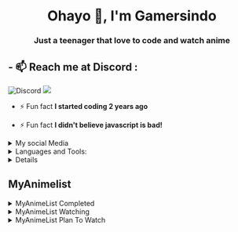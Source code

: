 <h1 align="center">Ohayo 👋, I'm Gamersindo</h1>
<h3 align="center">Just a teenager that love to code and watch anime</h3>
<h2>
    - 📫 Reach me at Discord : 
</h2>
<img src="https://lanyard.cnrad.dev/api/694370838719234151?idleMessage=Hello%20there!%20", title="Discord"></img>

<img src="https://spotify-github-profile.vercel.app/api/view?uid=31g6ueb4azhuk3zdjbz43pwaonsu&cover_image=true&theme=default&show_offline=false&background_color=121212&interchange=false" onclick="window.open('https://spotify-github-profile.vercel.app/api/view?uid=31g6ueb4azhuk3zdjbz43pwaonsu&redirect=true')">

- ⚡ Fun fact **I started coding 2 years ago**

- ⚡ Fun fact **I didn't believe javascript is bad!**
<details>
    <summary>My social Media</summary>
    @gamers_indo1223
</details>

<details>
    <summary align="left">Languages and Tools:</summary> <a
        href="https://nodejs.org" target="_blank"> <img
            src="https://raw.githubusercontent.com/devicons/devicon/master/icons/nodejs/nodejs-original-wordmark.svg"
            alt="nodejs" width="40" height="40" /> </a> <a href="https://www.python.org" target="_blank"> <img
            src="https://raw.githubusercontent.com/devicons/devicon/master/icons/python/python-original.svg"
            alt="python" width="40" height="40" /> </a> <a href="https://reactjs.org/" target="_blank"> <img
            src="https://raw.githubusercontent.com/devicons/devicon/master/icons/react/react-original-wordmark.svg"
            alt="react" width="40" height="40" /> </a> <a href="https://www.typescriptlang.org/" target="_blank">
  </details>
    
<details>
    <summary align="left">My accomplishments:</summary>
  <hr>
    <h2>Stats at github</h2>
    <img src="https://github-readme-stats.vercel.app/api?username=gamersindo1223&show_icons=true&theme=tokyonight" alt="Gamersindo"></a>
    <h2>Made my first api!</h2>
    <img src="https://github-readme-stats.vercel.app/api/pin/?username=gamersindo1223&repo=Api-genshincodelist" alt="Gamersindo"></a>
  </details>
 <h2>MyAnimelist</h2>
 <!-- MAL_ANIMECOMPLETED:GRID -->
 <details>
<summary align="left">MyAnimeList Completed</summary><img height="200px" width="150px" title="[Oshi No Ko] ("Oshi no Ko") • Eps (11/11)" src="https://cdn.myanimelist.net/images/anime/1812/134736.jpg"><img height="200px" width="150px" title="The Quintessential Quintuplets (5-toubun no Hanayome) • Eps (12/12)" src="https://cdn.myanimelist.net/images/anime/1819/97947.jpg"><img height="200px" width="150px" title="The Quintessential Quintuplets 2 (5-toubun no Hanayome ∬) • Eps (12/12)" src="https://cdn.myanimelist.net/images/anime/1775/109514.jpg"><img height="200px" width="150px" title="The Quintessential Quintuplets Movie (5-toubun no Hanayome Movie) • Eps (1/1)" src="https://cdn.myanimelist.net/images/anime/1037/122516.jpg"><img height="200px" width="150px" title="The Quintessential Quintuplets~ (5-toubun no Hanayome∽) • Eps (1/2)" src="https://cdn.myanimelist.net/images/anime/1567/135752.jpg"><img height="200px" width="150px" title="Assassination Classroom (Ansatsu Kyoushitsu) • Eps (22/22)" src="https://cdn.myanimelist.net/images/anime/5/75639.jpg"><img height="200px" width="150px" title="Assassination Classroom Second Season (Ansatsu Kyoushitsu 2nd Season) • Eps (25/25)" src="https://cdn.myanimelist.net/images/anime/8/77966.jpg"><img height="200px" width="150px" title=" (Buddy Daddies) • Eps (12/12)" src="https://cdn.myanimelist.net/images/anime/1553/133767.jpg"><img height="200px" width="150px" title="Lycoris Recoil (Lycoris Recoil) • Eps (13/13)" src="https://cdn.myanimelist.net/images/anime/1261/127311.jpg"><img height="200px" width="150px" title="Detective Conan: The Culprit Hanzawa (Meitantei Conan: Hannin no Hanzawa-san) • Eps (12/12)" src="https://cdn.myanimelist.net/images/anime/1560/125527.jpg"><img height="200px" width="150px" title="Onimai: I'm Now Your Sister! (Oniichan wa Oshimai!) • Eps (12/12)" src="https://cdn.myanimelist.net/images/anime/1058/131632.jpg"><img height="200px" width="150px" title="Rascal Does Not Dream of Bunny Girl Senpai (Seishun Buta Yarou wa Bunny Girl Senpai no Yume wo Minai) • Eps (13/13)" src="https://cdn.myanimelist.net/images/anime/1301/93586.jpg"><img height="200px" width="150px" title="Rascal Does Not Dream of a Sister Venturing Out (Seishun Buta Yarou wa Odekake Sister no Yume wo Minai) • Eps (1/1)" src="https://cdn.myanimelist.net/images/anime/1540/134808.jpg"><img height="200px" width="150px" title="Rascal Does Not Dream of a Dreaming Girl (Seishun Buta Yarou wa Yumemiru Shoujo no Yume wo Minai) • Eps (1/1)" src="https://cdn.myanimelist.net/images/anime/1613/102179.jpg"><img height="200px" width="150px" title=" (Spy x Family) • Eps (12/12)" src="https://cdn.myanimelist.net/images/anime/1441/122795.jpg"><img height="200px" width="150px" title=" (Spy x Family Part 2) • Eps (13/13)" src="https://cdn.myanimelist.net/images/anime/1111/127508.jpg"><img height="200px" width="150px" title="Campfire Cooking in Another World with My Absurd Skill (Tondemo Skill de Isekai Hourou Meshi) • Eps (12/12)" src="https://cdn.myanimelist.net/images/anime/1661/131889.jpg"></details> 
<!-- MAL_ANIMECOMPLETED:GRID_END -->
<!-- MAL_ANIMEWATCHING:GRID -->
 <details>
<summary align="left">MyAnimeList Watching</summary><img height="200px" width="150px" title="BLEND-S (Blend S) • Eps (5/12)" src="https://cdn.myanimelist.net/images/anime/6/88286.jpg"><img height="200px" width="150px" title="Bocchi the Rock! (Bocchi the Rock!) • Eps (5/12)" src="https://cdn.myanimelist.net/images/anime/1448/127956.jpg"><img height="200px" width="150px" title="The 100 Girlfriends Who Really Really Really Really Really Love You (Kimi no Koto ga Daidaidaidaidaisuki na 100-nin no Kanojo) • Eps (6/0)" src="https://cdn.myanimelist.net/images/anime/1812/136764.jpg"><img height="200px" width="150px" title="Komi Can't Communicate (Komi-san wa Comyushou desu.) • Eps (7/12)" src="https://cdn.myanimelist.net/images/anime/1899/117237.jpg"><img height="200px" width="150px" title="Frieren: Beyond Journey's End (Sousou no Frieren) • Eps (10/28)" src="https://cdn.myanimelist.net/images/anime/1015/138006.jpg"><img height="200px" width="150px" title=" (Spy x Family Season 2) • Eps (3/12)" src="https://cdn.myanimelist.net/images/anime/1506/138982.jpg"><img height="200px" width="150px" title="The Girl I Like Forgot Her Glasses (Suki na Ko ga Megane wo Wasureta) • Eps (1/13)" src="https://cdn.myanimelist.net/images/anime/1582/136325.jpg"></details> 
<!-- MAL_ANIMEWATCHING:GRID_END -->
<!-- MAL_ANIMEPTW:GRID -->
 <details>
<summary align="left">MyAnimeList Plan To Watch</summary><img height="200px" width="150px" title="16bit Sensation: Another Layer (16bit Sensation: Another Layer) • Eps (0/13)" src="https://cdn.myanimelist.net/images/anime/1588/138395.jpg"><img height="200px" width="150px" title="86 Eighty-Six (86) • Eps (0/11)" src="https://cdn.myanimelist.net/images/anime/1987/117507.jpg"><img height="200px" width="150px" title="86 Eighty-Six Part 2 (86 Part 2) • Eps (0/12)" src="https://cdn.myanimelist.net/images/anime/1321/117508.jpg"><img height="200px" width="150px" title="Cupid's Chocolate (Aishen Qiaokeli-ing...) • Eps (0/15)" src="https://cdn.myanimelist.net/images/anime/6/78011.jpg"><img height="200px" width="150px" title="Cupid’s Chocolates II (Aishen Qiaokeli-ing...II) • Eps (0/15)" src="https://cdn.myanimelist.net/images/anime/5/89258.jpg"><img height="200px" width="150px" title="Akebi's Sailor Uniform (Akebi-chan no Sailor-fuku) • Eps (0/12)" src="https://cdn.myanimelist.net/images/anime/1820/120520.jpg"><img height="200px" width="150px" title="Sweetness & Lightning (Amaama to Inazuma) • Eps (0/12)" src="https://cdn.myanimelist.net/images/anime/6/80546.jpg"><img height="200px" width="150px" title="Tying the Knot with an Amagami Sister (Amagami-san Chi no Enmusubi) • Eps (0/0)" src="https://cdn.myanimelist.net/images/anime/1599/138504.jpg"><img height="200px" width="150px" title="Bakemonogatari (Bakemonogatari) • Eps (0/15)" src="https://cdn.myanimelist.net/images/anime/11/75274.jpg"><img height="200px" width="150px" title="Bleach (Bleach) • Eps (0/366)" src="https://cdn.myanimelist.net/images/anime/3/40451.jpg"><img height="200px" width="150px" title=" (Bocchi the Rock! Movie) • Eps (0/2)" src="https://cdn.myanimelist.net/images/anime/1009/135981.jpg"><img height="200px" width="150px" title="ERASED (Boku dake ga Inai Machi) • Eps (0/12)" src="https://cdn.myanimelist.net/images/anime/10/77957.jpg"><img height="200px" width="150px" title="To Every You I've Loved Before (Boku ga Aishita Subete no Kimi e) • Eps (0/1)" src="https://cdn.myanimelist.net/images/anime/1145/127594.jpg"><img height="200px" width="150px" title="The Dangers in My Heart (Boku no Kokoro no Yabai Yatsu) • Eps (0/12)" src="https://cdn.myanimelist.net/images/anime/1545/133887.jpg"><img height="200px" width="150px" title="The Dangers in My Heart Season 2 (Boku no Kokoro no Yabai Yatsu Season 2) • Eps (0/0)" src="https://cdn.myanimelist.net/images/anime/1643/138581.jpg"><img height="200px" width="150px" title="Haganai: I don't have many friends (Boku wa Tomodachi ga Sukunai) • Eps (0/12)" src="https://cdn.myanimelist.net/images/anime/8/32873.jpg"><img height="200px" width="150px" title="Haganai: I don't have many friends NEXT (Boku wa Tomodachi ga Sukunai Next) • Eps (0/12)" src="https://cdn.myanimelist.net/images/anime/3/44724.jpg"><img height="200px" width="150px" title="Protocol: Rain (Bokura no Ameiro Protocol) • Eps (0/12)" src="https://cdn.myanimelist.net/images/anime/1160/138465.jpg"><img height="200px" width="150px" title="We Never Learn: BOKUBEN (Bokutachi wa Benkyou ga Dekinai) • Eps (0/13)" src="https://cdn.myanimelist.net/images/anime/1602/100510.jpg"><img height="200px" width="150px" title="We Never Learn!: BOKUBEN Season 2 (Bokutachi wa Benkyou ga Dekinai!) • Eps (0/13)" src="https://cdn.myanimelist.net/images/anime/1974/102960.jpg"><img height="200px" width="150px" title="Armed Girl's Machiavellism (Busou Shoujo Machiavellianism) • Eps (0/12)" src="https://cdn.myanimelist.net/images/anime/3/83995.jpg"><img height="200px" width="150px" title="ChäoS;HEAd (ChäoS;HEAd) • Eps (0/12)" src="https://cdn.myanimelist.net/images/anime/13/15443.jpg"><img height="200px" width="150px" title=" (Chiichai! Maou-sama!!) • Eps (0/24)" src="https://cdn.myanimelist.net/images/anime/1594/127715.jpg"><img height="200px" width="150px" title="Love Chunibyo & Other Delusions! (Chuunibyou demo Koi ga Shitai!) • Eps (0/12)" src="https://cdn.myanimelist.net/images/anime/12/46931.jpg"><img height="200px" width="150px" title="Love Chunibyo & Other Delusions!: Heart Throb (Chuunibyou demo Koi ga Shitai! Ren) • Eps (0/12)" src="https://cdn.myanimelist.net/images/anime/7/56643.jpg"><img height="200px" width="150px" title="THE IDOLM@STER CINDERELLA GIRLS Theater (Cinderella Girls Gekijou) • Eps (0/13)" src="https://cdn.myanimelist.net/images/anime/10/89786.jpg"><img height="200px" width="150px" title=" (Cinderella Girls Gekijou 2nd Season) • Eps (0/13)" src="https://cdn.myanimelist.net/images/anime/6/89788.jpg"><img height="200px" width="150px" title="Dagashi Kashi (Dagashi Kashi) • Eps (0/12)" src="https://cdn.myanimelist.net/images/anime/1538/95686.jpg"><img height="200px" width="150px" title="Dagashi Kashi 2 (Dagashi Kashi 2) • Eps (0/12)" src="https://cdn.myanimelist.net/images/anime/1649/90141.jpg"><img height="200px" width="150px" title="I Can't Understand What My Husband Is Saying (Danna ga Nani wo Itteiru ka Wakaranai Ken) • Eps (0/13)" src="https://cdn.myanimelist.net/images/anime/7/75287.jpg"><img height="200px" width="150px" title="Daily Lives of High School Boys (Danshi Koukousei no Nichijou) • Eps (0/12)" src="https://cdn.myanimelist.net/images/anime/3/33257.jpg"><img height="200px" width="150px" title="Dark Gathering (Dark Gathering) • Eps (0/25)" src="https://cdn.myanimelist.net/images/anime/1346/138731.jpg"><img height="200px" width="150px" title="Darwin's Game (Darwin's Game) • Eps (0/11)" src="https://cdn.myanimelist.net/images/anime/1016/107222.jpg"><img height="200px" width="150px" title="The Family Circumstances of the Irregular Witch (Dekoboko Majo no Oyako Jijou) • Eps (0/12)" src="https://cdn.myanimelist.net/images/anime/1918/138185.jpg"><img height="200px" width="150px" title="Hokkaido Gals Are Super Adorable! (Dosanko Gal wa Namara Menkoi) • Eps (0/0)" src="https://cdn.myanimelist.net/images/anime/1937/136906.jpg"><img height="200px" width="150px" title="Otaku Elf (Edomae Elf) • Eps (0/12)" src="https://cdn.myanimelist.net/images/anime/1171/133777.jpg"><img height="200px" width="150px" title="Fruits Basket (Fruits Basket) • Eps (0/26)" src="https://cdn.myanimelist.net/images/anime/4/75204.jpg"><img height="200px" width="150px" title="More than a Married Couple but Not Lovers. (Fuufu Ijou Koibito Miman.) • Eps (0/12)" src="https://cdn.myanimelist.net/images/anime/1713/126442.jpg"><img height="200px" width="150px" title="Gabriel DropOut (Gabriel DropOut) • Eps (0/12)" src="https://cdn.myanimelist.net/images/anime/9/82590.jpg"><img height="200px" width="150px" title="Surgeon Elise (Gekai Elise) • Eps (0/0)" src="https://cdn.myanimelist.net/images/anime/1002/136744.jpg"><img height="200px" width="150px" title="Girl Friend Beta (Girlfriend (Kari)) • Eps (0/12)" src="https://cdn.myanimelist.net/images/anime/4/67045.jpg"><img height="200px" width="150px" title="Girls und Panzer (Girls & Panzer) • Eps (0/12)" src="https://cdn.myanimelist.net/images/anime/9/40969.jpg"><img height="200px" width="150px" title="Goblin Slayer (Goblin Slayer) • Eps (0/12)" src="https://cdn.myanimelist.net/images/anime/1719/95621.jpg"><img height="200px" width="150px" title=" (Goblin Slayer II) • Eps (0/12)" src="https://cdn.myanimelist.net/images/anime/1100/138338.jpg"><img height="200px" width="150px" title="Is the Order a Rabbit? (Gochuumon wa Usagi desu ka?) • Eps (0/12)" src="https://cdn.myanimelist.net/images/anime/6/79600.jpg"><img height="200px" width="150px" title="Is the Order a Rabbit? Bloom (Gochuumon wa Usagi desu ka? Bloom) • Eps (0/12)" src="https://cdn.myanimelist.net/images/anime/1900/109179.jpg"><img height="200px" width="150px" title="Is the Order a Rabbit?? (Gochuumon wa Usagi desu ka??) • Eps (0/12)" src="https://cdn.myanimelist.net/images/anime/8/76702.jpg"><img height="200px" width="150px" title="Is the order a rabbit?? Dear My Sister (Gochuumon wa Usagi desu ka?? Dear My Sister) • Eps (0/1)" src="https://cdn.myanimelist.net/images/anime/1223/95215.jpg"><img height="200px" width="150px" title="Golden Time (Golden Time) • Eps (0/24)" src="https://cdn.myanimelist.net/images/anime/12/52091.jpg"><img height="200px" width="150px" title="Golden Time (Golden Time (Movie)) • Eps (0/1)" src="https://cdn.myanimelist.net/images/anime/3/89350.jpg"><img height="200px" width="150px" title="My First Girlfriend is a Gal (Hajimete no Gal) • Eps (0/10)" src="https://cdn.myanimelist.net/images/anime/9/86826.jpg"><img height="200px" width="150px" title="Hanasaku Iroha: Blossoms for Tomorrow (Hanasaku Iroha) • Eps (0/26)" src="https://cdn.myanimelist.net/images/anime/1491/117229.jpg"><img height="200px" width="150px" title="Hanasaku Iroha the Movie: Home Sweet Home (Hanasaku Iroha Movie: Home Sweet Home) • Eps (0/1)" src="https://cdn.myanimelist.net/images/anime/9/70701.jpg"><img height="200px" width="150px" title="The Devil is a Part-Timer! (Hataraku Maou-sama!) • Eps (0/13)" src="https://cdn.myanimelist.net/images/anime/3/50177.jpg"><img height="200px" width="150px" title="The Devil is a Part-Timer! Season 2 (Hataraku Maou-sama!!) • Eps (0/12)" src="https://cdn.myanimelist.net/images/anime/1502/124354.jpg"><img height="200px" width="150px" title=" (Hello World) • Eps (0/1)" src="https://cdn.myanimelist.net/images/anime/1147/112650.jpg"><img height="200px" width="150px" title="Sound! Euphonium (Hibike! Euphonium) • Eps (0/13)" src="https://cdn.myanimelist.net/images/anime/6/72445.jpg"><img height="200px" width="150px" title="Sound! Euphonium 2 (Hibike! Euphonium 2) • Eps (0/13)" src="https://cdn.myanimelist.net/images/anime/10/81155.jpg"><img height="200px" width="150px" title="Sound! Euphonium 3 (Hibike! Euphonium 3) • Eps (0/0)" src="https://cdn.myanimelist.net/images/anime/1905/139820.jpg"><img height="200px" width="150px" title="Higehiro: After Being Rejected I Shaved and Took in a High School Runaway (Hige wo Soru. Soshite Joshikousei wo Hirou.) • Eps (0/13)" src="https://cdn.myanimelist.net/images/anime/1146/113477.jpg"><img height="200px" width="150px" title="The Vexations of a Shut-In Vampire Princess (Hikikomari Kyuuketsuki no Monmon) • Eps (0/12)" src="https://cdn.myanimelist.net/images/anime/1032/137893.jpg"><img height="200px" width="150px" title="Himouto! Umaru-chan (Himouto! Umaru-chan) • Eps (0/12)" src="https://cdn.myanimelist.net/images/anime/12/75086.jpg"><img height="200px" width="150px" title="Hinako Note (Hinako Note) • Eps (0/12)" src="https://cdn.myanimelist.net/images/anime/2/84858.jpg"><img height="200px" width="150px" title="Stardust Telepath (Hoshikuzu Telepath) • Eps (0/12)" src="https://cdn.myanimelist.net/images/anime/1020/139134.jpg"><img height="200px" width="150px" title="Hyouka (Hyouka) • Eps (0/22)" src="https://cdn.myanimelist.net/images/anime/13/50521.jpg"><img height="200px" width="150px" title="A Sister's All You Need (Imouto sae Ireba Ii.) • Eps (0/12)" src="https://cdn.myanimelist.net/images/anime/10/88472.jpg"><img height="200px" width="150px" title="When Supernatural Battles Became Commonplace (Inou-Battle wa Nichijou-kei no Naka de) • Eps (0/12)" src="https://cdn.myanimelist.net/images/anime/8/67047.jpg"><img height="200px" width="150px" title="Harem in the Labyrinth of Another World (Isekai Meikyuu de Harem wo) • Eps (0/12)" src="https://cdn.myanimelist.net/images/anime/1490/126919.jpg"><img height="200px" width="150px" title="Isekai Quartet (Isekai Quartet) • Eps (0/12)" src="https://cdn.myanimelist.net/images/anime/1965/99667.jpg"><img height="200px" width="150px" title="Isekai Quartet 2 (Isekai Quartet 2) • Eps (0/12)" src="https://cdn.myanimelist.net/images/anime/1030/103383.jpg"><img height="200px" width="150px" title="Bottom-Tier Character Tomozaki (Jaku-Chara Tomozaki-kun) • Eps (0/12)" src="https://cdn.myanimelist.net/images/anime/1120/109232.jpg"><img height="200px" width="150px" title="Bottom-Tier Character Tomozaki 2nd Stage (Jaku-Chara Tomozaki-kun 2nd Stage) • Eps (0/13)" src="https://cdn.myanimelist.net/images/anime/1198/139378.jpg"><img height="200px" width="150px" title="Am I Actually the Strongest? (Jitsu wa Ore Saikyou deshita?) • Eps (0/12)" src="https://cdn.myanimelist.net/images/anime/1963/138464.jpg"><img height="200px" width="150px" title="Joshiraku (Joshiraku) • Eps (0/13)" src="https://cdn.myanimelist.net/images/anime/8/48925.jpg"><img height="200px" width="150px" title="Jujutsu Kaisen (Jujutsu Kaisen) • Eps (0/24)" src="https://cdn.myanimelist.net/images/anime/1171/109222.jpg"><img height="200px" width="150px" title="The Eminence in Shadow (Kage no Jitsuryokusha ni Naritakute!) • Eps (0/20)" src="https://cdn.myanimelist.net/images/anime/1874/121869.jpg"><img height="200px" width="150px" title="The Eminence in Shadow Season 2 (Kage no Jitsuryokusha ni Naritakute! 2nd Season) • Eps (0/12)" src="https://cdn.myanimelist.net/images/anime/1622/139331.jpg"><img height="200px" width="150px" title="Kaguya-sama: Love is War (Kaguya-sama wa Kokurasetai: Tensai-tachi no Renai Zunousen) • Eps (0/12)" src="https://cdn.myanimelist.net/images/anime/1295/106551.jpg"><img height="200px" width="150px" title="Girlfriend Girlfriend (Kanojo mo Kanojo) • Eps (0/12)" src="https://cdn.myanimelist.net/images/anime/1713/117119.jpg"><img height="200px" width="150px" title="Girlfriend Girlfriend Season 2 (Kanojo mo Kanojo Season 2) • Eps (0/12)" src="https://cdn.myanimelist.net/images/anime/1063/137100.jpg"><img height="200px" width="150px" title="Rent-a-Girlfriend (Kanojo Okarishimasu) • Eps (0/12)" src="https://cdn.myanimelist.net/images/anime/1902/128382.jpg"><img height="200px" width="150px" title="Shikimori's Not Just a Cutie (Kawaii dake ja Nai Shikimori-san) • Eps (0/12)" src="https://cdn.myanimelist.net/images/anime/1995/121695.jpg"><img height="200px" width="150px" title="Run with the Wind (Kaze ga Tsuyoku Fuiteiru) • Eps (0/23)" src="https://cdn.myanimelist.net/images/anime/1936/129119.jpg"><img height="200px" width="150px" title="Our Dating Story: The Experienced You and The Inexperienced Me (Keikenzumi na Kimi to Keiken Zero na Ore ga Otsukiai suru Hanashi.) • Eps (0/12)" src="https://cdn.myanimelist.net/images/anime/1594/139137.jpg"><img height="200px" width="150px" title="Tales of Wedding Rings (Kekkon Yubiwa Monogatari) • Eps (0/0)" src="https://cdn.myanimelist.net/images/anime/1402/139693.jpg"><img height="200px" width="150px" title="Clean Freak! Aoyama-kun (Keppeki Danshi! Aoyama-kun) • Eps (0/12)" src="https://cdn.myanimelist.net/images/anime/9/86644.jpg"><img height="200px" width="150px" title="A Town Where You Live (Kimi no Iru Machi) • Eps (0/12)" src="https://cdn.myanimelist.net/images/anime/13/50685.jpg"><img height="200px" width="150px" title="Your Name. (Kimi no Na wa.) • Eps (0/1)" src="https://cdn.myanimelist.net/images/anime/5/87048.jpg"><img height="200px" width="150px" title="I Want To Eat Your Pancreas (Kimi no Suizou wo Tabetai) • Eps (0/1)" src="https://cdn.myanimelist.net/images/anime/1768/93291.jpg"><img height="200px" width="150px" title="Insomniacs After School (Kimi wa Houkago Insomnia) • Eps (0/13)" src="https://cdn.myanimelist.net/images/anime/1402/134007.jpg"><img height="200px" width="150px" title="Over the Sky (Kimi wa Kanata) • Eps (0/1)" src="https://cdn.myanimelist.net/images/anime/1724/109743.jpg"><img height="200px" width="150px" title="Kiznaiver (Kiznaiver) • Eps (0/12)" src="https://cdn.myanimelist.net/images/anime/6/78466.jpg"><img height="200px" width="150px" title="A Silent Voice (Koe no Katachi) • Eps (0/1)" src="https://cdn.myanimelist.net/images/anime/1122/96435.jpg"><img height="200px" width="150px" title="A Silent Voice Specials (Koe no Katachi Specials) • Eps (0/2)" src="https://cdn.myanimelist.net/images/anime/1231/98784.jpg"><img height="200px" width="150px" title="Love Election and Chocolate (Koi to Senkyo to Chocolate) • Eps (0/12)" src="https://cdn.myanimelist.net/images/anime/4/42015.jpg"><img height="200px" width="150px" title="Love and Lies (Koi to Uso) • Eps (0/12)" src="https://cdn.myanimelist.net/images/anime/5/86663.jpg"><img height="200px" width="150px" title="Komi Can't Communicate Season 2 (Komi-san wa Comyushou desu. 2nd Season) • Eps (0/12)" src="https://cdn.myanimelist.net/images/anime/1108/121157.jpg"><img height="200px" width="150px" title="NAKAIMO - My Little Sister Is Among Them! (Kono Naka ni Hitori Imouto ga Iru!) • Eps (0/12)" src="https://cdn.myanimelist.net/images/anime/5/75534.jpg"><img height="200px" width="150px" title="The Ice Guy and His Cool Female Colleague (Koori Zokusei Danshi to Cool na Douryou Joshi) • Eps (0/12)" src="https://cdn.myanimelist.net/images/anime/1927/132758.jpg"><img height="200px" width="150px" title="Kubo Won't Let Me Be Invisible (Kubo-san wa Mob wo Yurusanai) • Eps (0/12)" src="https://cdn.myanimelist.net/images/anime/1818/132330.jpg"><img height="200px" width="150px" title="The Apothecary Diaries (Kusuriya no Hitorigoto) • Eps (0/24)" src="https://cdn.myanimelist.net/images/anime/1708/138033.jpg"><img height="200px" width="150px" title="Beyond the Boundary (Kyoukai no Kanata) • Eps (0/12)" src="https://cdn.myanimelist.net/images/anime/3/85468.jpg"><img height="200px" width="150px" title="My Unique Skill Makes Me OP Even at Level 1 (Level 1 dakedo Unique Skill de Saikyou desu) • Eps (0/12)" src="https://cdn.myanimelist.net/images/anime/1579/136295.jpg"><img height="200px" width="150px" title=" (Liar Liar) • Eps (0/12)" src="https://cdn.myanimelist.net/images/anime/1571/134525.jpg"><img height="200px" width="150px" title="Love Lab (Love Lab) • Eps (0/13)" src="https://cdn.myanimelist.net/images/anime/12/50257.jpg"><img height="200px" width="150px" title="Level 1 Demon Lord and One Room Hero (Lv1 Maou to One Room Yuusha) • Eps (0/12)" src="https://cdn.myanimelist.net/images/anime/1879/136721.jpg"><img height="200px" width="150px" title="Macross Frontier (Macross F) • Eps (0/25)" src="https://cdn.myanimelist.net/images/anime/9/15648.jpg"><img height="200px" width="150px" title="Gushing over Magical Girls (Mahou Shoujo ni Akogarete) • Eps (0/0)" src="https://cdn.myanimelist.net/images/anime/1525/139345.jpg"><img height="200px" width="150px" title="The Irregular at Magic High School (Mahouka Koukou no Rettousei) • Eps (0/26)" src="https://cdn.myanimelist.net/images/anime/11/61039.jpg"><img height="200px" width="150px" title="Wandering Witch: The Journey of Elaina (Majo no Tabitabi) • Eps (0/12)" src="https://cdn.myanimelist.net/images/anime/1802/108501.jpg"><img height="200px" width="150px" title="My Stepmom's Daughter Is My Ex (Mamahaha no Tsurego ga Motokano datta) • Eps (0/12)" src="https://cdn.myanimelist.net/images/anime/1708/123281.jpg"><img height="200px" width="150px" title="Masamune-kun's Revenge (Masamune-kun no Revenge) • Eps (0/12)" src="https://cdn.myanimelist.net/images/anime/12/83709.jpg"><img height="200px" width="150px" title="Masamune-kun's Revenge R (Masamune-kun no Revenge R) • Eps (0/12)" src="https://cdn.myanimelist.net/images/anime/1667/135587.jpg"><img height="200px" width="150px" title="The Café Terrace and Its Goddesses (Megami no Café Terrace) • Eps (0/12)" src="https://cdn.myanimelist.net/images/anime/1963/136050.jpg"><img height="200px" width="150px" title=" (Mieruko-chan) • Eps (0/12)" src="https://cdn.myanimelist.net/images/anime/1277/117155.jpg"><img height="200px" width="150px" title="The Demon Prince of Momochi House (Momochi-san Chi no Ayakashi Ouji) • Eps (0/0)" src="https://cdn.myanimelist.net/images/anime/1619/139441.jpg"><img height="200px" width="150px" title="Myriad Colors Phantom World (Musaigen no Phantom World) • Eps (13/13)" src="https://cdn.myanimelist.net/images/anime/4/78339.jpg"><img height="200px" width="150px" title=" (Musaigen no Phantom World: Limitless Phantom World) • Eps (0/7)" src="https://cdn.myanimelist.net/images/anime/9/79855.jpg"><img height="200px" width="150px" title="The Tunnel to Summer the Exit of Goodbyes (Natsu e no Tunnel Sayonara no Deguchi) • Eps (0/1)" src="https://cdn.myanimelist.net/images/anime/1462/125397.jpg"><img height="200px" width="150px" title="My Wife is the Student Council President! (Okusama ga Seitokaichou!) • Eps (0/12)" src="https://cdn.myanimelist.net/images/anime/12/75012.jpg"><img height="200px" width="150px" title="My Wife is the Student Council President!+ (Okusama ga Seitokaichou!+!) • Eps (0/12)" src="https://cdn.myanimelist.net/images/anime/8/82409.jpg"><img height="200px" width="150px" title="Love Me Love Me Not (Omoi Omoware Furi Furare) • Eps (0/1)" src="https://cdn.myanimelist.net/images/anime/1418/108748.jpg"><img height="200px" width="150px" title="One Room (One Room) • Eps (0/12)" src="https://cdn.myanimelist.net/images/anime/9/83777.jpg"><img height="200px" width="150px" title="Studio Apartment Good Lighting Angel Included (One Room Hiatari Futsuu Tenshi-tsuki.) • Eps (0/0)" src="https://cdn.myanimelist.net/images/anime/1948/138922.jpg"><img height="200px" width="150px" title="My Sister My Writer (Ore ga Suki nano wa Imouto dakedo Imouto ja Nai) • Eps (0/10)" src="https://cdn.myanimelist.net/images/anime/1359/96152.jpg"><img height="200px" width="150px" title="Oreshura (Ore no Kanojo to Osananajimi ga Shuraba Sugiru) • Eps (0/13)" src="https://cdn.myanimelist.net/images/anime/13/44187.jpg"><img height="200px" width="150px" title="My Mental Choices Are Completely Interfering With My School Romantic Comedy (Ore no Nounai Sentakushi ga Gakuen Love Comedy wo Zenryoku de Jama Shiteiru) • Eps (0/10)" src="https://cdn.myanimelist.net/images/anime/10/53235.jpg"><img height="200px" width="150px" title="Love is Like a Cocktail (Osake wa Fuufu ni Natte kara) • Eps (0/13)" src="https://cdn.myanimelist.net/images/anime/1684/108627.jpg"><img height="200px" width="150px" title=" (Osake wa Fuufu ni Natte kara: Yuzu Atsukan) • Eps (0/1)" src="https://cdn.myanimelist.net/images/anime/1833/95350.jpg"><img height="200px" width="150px" title="A Galaxy Next Door (Otonari ni Ginga) • Eps (0/12)" src="https://cdn.myanimelist.net/images/anime/1091/135041.jpg"><img height="200px" width="150px" title="The Angel Next Door Spoils Me Rotten (Otonari no Tenshi-sama ni Itsunomanika Dame Ningen ni Sareteita Ken) • Eps (0/12)" src="https://cdn.myanimelist.net/images/anime/1240/133638.jpg"><img height="200px" width="150px" title="Overlord (Overlord) • Eps (0/13)" src="https://cdn.myanimelist.net/images/anime/7/88019.jpg"><img height="200px" width="150px" title="Overlord II (Overlord II) • Eps (0/13)" src="https://cdn.myanimelist.net/images/anime/1212/113415.jpg"><img height="200px" width="150px" title="Overlord III (Overlord III) • Eps (0/13)" src="https://cdn.myanimelist.net/images/anime/1511/93473.jpg"><img height="200px" width="150px" title="Overlord IV (Overlord IV) • Eps (0/13)" src="https://cdn.myanimelist.net/images/anime/1530/120110.jpg"><img height="200px" width="150px" title="Plastic Memories (Plastic Memories) • Eps (0/13)" src="https://cdn.myanimelist.net/images/anime/4/72750.jpg"><img height="200px" width="150px" title="I Shall Survive Using Potions! (Potion-danomi de Ikinobimasu!) • Eps (0/12)" src="https://cdn.myanimelist.net/images/anime/1182/138184.jpg"><img height="200px" width="150px" title="Prima Doll (Prima Doll) • Eps (0/12)" src="https://cdn.myanimelist.net/images/anime/1553/124311.jpg"><img height="200px" width="150px" title=" (Princess Connect! Re:Dive) • Eps (0/13)" src="https://cdn.myanimelist.net/images/anime/1810/106070.jpg"><img height="200px" width="150px" title="Punch Line (Punch Line) • Eps (0/12)" src="https://cdn.myanimelist.net/images/anime/4/74641.jpg"><img height="200px" width="150px" title=" (Qualidea Code) • Eps (0/12)" src="https://cdn.myanimelist.net/images/anime/6/80823.jpg"><img height="200px" width="150px" title="Chivalry of a Failed Knight (Rakudai Kishi no Cavalry) • Eps (0/12)" src="https://cdn.myanimelist.net/images/anime/9/76493.jpg"><img height="200px" width="150px" title="Love Flops (Renai Flops) • Eps (0/12)" src="https://cdn.myanimelist.net/images/anime/1620/130589.jpg"><img height="200px" width="150px" title="Robotics;Notes (Robotics;Notes) • Eps (0/22)" src="https://cdn.myanimelist.net/images/anime/10/42013.jpg"><img height="200px" width="150px" title="Akashic Records of Bastard Magic Instructor (Rokudenashi Majutsu Koushi to Akashic Records) • Eps (0/12)" src="https://cdn.myanimelist.net/images/anime/8/85593.jpg"><img height="200px" width="150px" title="Saekano: How to Raise a Boring Girlfriend (Saenai Heroine no Sodatekata) • Eps (0/12)" src="https://cdn.myanimelist.net/images/anime/7/68783.jpg"><img height="200px" width="150px" title="Saekano: How to Raise a Boring Girlfriend .flat (Saenai Heroine no Sodatekata ♭) • Eps (0/11)" src="https://cdn.myanimelist.net/images/anime/2/84797.jpg"><img height="200px" width="150px" title="Saekano the Movie: Finale (Saenai Heroine no Sodatekata Fine) • Eps (0/1)" src="https://cdn.myanimelist.net/images/anime/1671/111411.jpg"><img height="200px" width="150px" title="The Maid I Hired Recently Is Mysterious (Saikin Yatotta Maid ga Ayashii) • Eps (0/11)" src="https://cdn.myanimelist.net/images/anime/1022/123845.jpg"><img height="200px" width="150px" title="Whisper Me a Love Song (Sasayaku You ni Koi wo Utau) • Eps (0/0)" src="https://cdn.myanimelist.net/images/anime/1518/137892.jpg"><img height="200px" width="150px" title="The Demon Sword Master of Excalibur Academy (Seiken Gakuin no Makentsukai) • Eps (0/12)" src="https://cdn.myanimelist.net/images/anime/1506/138529.jpg"><img height="200px" width="150px" title="Rascal Does Not Dream of a Knapsack Kid (Seishun Buta Yarou wa Randoseru Girl no Yume wo Minai) • Eps (0/1)" src="https://cdn.myanimelist.net/images/anime/1937/138379.jpg"><img height="200px" width="150px" title="Student Council Staff Members (Seitokai Yakuindomo) • Eps (0/13)" src="https://cdn.myanimelist.net/images/anime/4/75550.jpg"><img height="200px" width="150px" title="My Senpai is Annoying (Senpai ga Uzai Kouhai no Hanashi) • Eps (0/12)" src="https://cdn.myanimelist.net/images/anime/1055/118890.jpg"><img height="200px" width="150px" title="Senryu Girl (Senryuu Shoujo) • Eps (0/12)" src="https://cdn.myanimelist.net/images/anime/1751/98216.jpg"><img height="200px" width="150px" title="The Helpful Fox Senko-san (Sewayaki Kitsune no Senko-san) • Eps (0/12)" src="https://cdn.myanimelist.net/images/anime/1814/99677.jpg"><img height="200px" width="150px" title="Your Lie in April (Shigatsu wa Kimi no Uso) • Eps (0/22)" src="https://cdn.myanimelist.net/images/anime/3/67177.jpg"><img height="200px" width="150px" title="Saint Cecilia and Pastor Lawrence (Shiro Seijo to Kuro Bokushi) • Eps (0/12)" src="https://cdn.myanimelist.net/images/anime/1329/135096.jpg"><img height="200px" width="150px" title="WorldEnd: What do you do at the end of the world? Are you busy? Will you save us? (Shuumatsu Nani Shitemasu ka? Isogashii desu ka? Sukutte Moratte Ii desu ka?) • Eps (0/12)" src="https://cdn.myanimelist.net/images/anime/4/85260.jpg"><img height="200px" width="150px" title="Shy (Shy) • Eps (0/12)" src="https://cdn.myanimelist.net/images/anime/1114/136742.jpg"><img height="200px" width="150px" title="I've Been Killing Slimes for 300 Years and Maxed Out My Level (Slime Taoshite 300-nen Shiranai Uchi ni Level Max ni Nattemashita) • Eps (0/12)" src="https://cdn.myanimelist.net/images/anime/1888/133089.jpg"><img height="200px" width="150px" title="I've Been Killing Slimes for 300 Years and Maxed Out My Level Season 2 (Slime Taoshite 300-nen Shiranai Uchi ni Level Max ni Nattemashita 2nd Season) • Eps (0/0)" src="https://cdn.myanimelist.net/images/anime/1285/120344.jpg"><img height="200px" width="150px" title="My Dress-Up Darling (Sono Bisque Doll wa Koi wo Suru) • Eps (0/12)" src="https://cdn.myanimelist.net/images/anime/1179/119897.jpg"><img height="200px" width="150px" title="When Will Ayumu Make His Move? (Soredemo Ayumu wa Yosetekuru) • Eps (0/12)" src="https://cdn.myanimelist.net/images/anime/1945/126130.jpg"><img height="200px" width="150px" title="Spriggan (Spriggan) • Eps (0/1)" src="https://cdn.myanimelist.net/images/anime/1549/134328.jpg"><img height="200px" width="150px" title="Spy Classroom (Spy Kyoushitsu) • Eps (0/12)" src="https://cdn.myanimelist.net/images/anime/1491/132864.jpg"><img height="200px" width="150px" title="SSSS.Dynazenon (SSSS.Dynazenon) • Eps (0/12)" src="https://cdn.myanimelist.net/images/anime/1880/113766.jpg"><img height="200px" width="150px" title=" (SSSS.Dynazenon Movie) • Eps (0/1)" src="https://cdn.myanimelist.net/images/anime/1515/131848.jpg"><img height="200px" width="150px" title=" (SSSS.Gridman Movie) • Eps (0/1)" src="https://cdn.myanimelist.net/images/anime/1884/133240.jpg"><img height="200px" width="150px" title="Steins;Gate (Steins;Gate) • Eps (0/24)" src="https://cdn.myanimelist.net/images/anime/1935/127974.jpg"><img height="200px" width="150px" title="Steins;Gate 0 (Steins;Gate 0) • Eps (0/23)" src="https://cdn.myanimelist.net/images/anime/1375/93521.jpg"><img height="200px" width="150px" title=" (Summer Ghost) • Eps (0/1)" src="https://cdn.myanimelist.net/images/anime/1651/117943.jpg"><img height="200px" width="150px" title="Miss Caretaker of Sunohara-sou (Sunohara-sou no Kanrinin-san) • Eps (0/12)" src="https://cdn.myanimelist.net/images/anime/1539/124746.jpg"><img height="200px" width="150px" title="Taboo Tattoo (Taboo Tattoo) • Eps (0/12)" src="https://cdn.myanimelist.net/images/anime/12/80197.jpg"><img height="200px" width="150px" title="The Rising of the Shield Hero (Tate no Yuusha no Nariagari) • Eps (0/25)" src="https://cdn.myanimelist.net/images/anime/1490/101365.jpg"><img height="200px" width="150px" title="The Rising of the Shield Hero Season 2 (Tate no Yuusha no Nariagari Season 2) • Eps (0/13)" src="https://cdn.myanimelist.net/images/anime/1143/121873.jpg"><img height="200px" width="150px" title="The Rising of the Shield Hero Season 3 (Tate no Yuusha no Nariagari Season 3) • Eps (0/12)" src="https://cdn.myanimelist.net/images/anime/1317/139802.jpg"><img height="200px" width="150px" title="Tearmoon Empire (Tearmoon Teikoku Monogatari: Dantoudai kara Hajimaru Hime no Tensei Gyakuten Story) • Eps (0/12)" src="https://cdn.myanimelist.net/images/anime/1628/137847.jpg"><img height="200px" width="150px" title="TenPuru: No One Can Live on Loneliness (Temple) • Eps (0/12)" src="https://cdn.myanimelist.net/images/anime/1879/136896.jpg"><img height="200px" width="150px" title="Weathering with You (Tenki no Ko) • Eps (0/1)" src="https://cdn.myanimelist.net/images/anime/1880/101146.jpg"><img height="200px" width="150px" title="I Was Reincarnated as the 7th Prince so I Can Take My Time Perfecting My Magical Ability (Tensei shitara Dainana Ouji Datta node Kimama ni Majutsu wo Kiwamemasu) • Eps (0/0)" src="https://cdn.myanimelist.net/images/anime/1106/130436.jpg"><img height="200px" width="150px" title="Reincarnated as a Sword (Tensei shitara Ken deshita) • Eps (0/12)" src="https://cdn.myanimelist.net/images/anime/1191/127909.jpg"><img height="200px" width="150px" title="A Certain Magical Index (Toaru Majutsu no Index) • Eps (0/24)" src="https://cdn.myanimelist.net/images/anime/2/75533.jpg"><img height="200px" width="150px" title="A Certain Magical Index II (Toaru Majutsu no Index II) • Eps (0/24)" src="https://cdn.myanimelist.net/images/anime/9/75612.jpg"><img height="200px" width="150px" title="A Playthrough of a Certain Dude's VRMMO Life (Toaru Ossan no VRMMO Katsudouki) • Eps (0/12)" src="https://cdn.myanimelist.net/images/anime/1233/138531.jpg"><img height="200px" width="150px" title="Tokyo Ravens (Tokyo Ravens) • Eps (0/24)" src="https://cdn.myanimelist.net/images/anime/13/75094.jpg"><img height="200px" width="150px" title="TONIKAWA: Over The Moon For You (Tonikaku Kawaii) • Eps (0/12)" src="https://cdn.myanimelist.net/images/anime/1613/108722.jpg"><img height="200px" width="150px" title="TONIKAWA: Over The Moon For You Season 2 (Tonikaku Kawaii 2nd Season) • Eps (0/12)" src="https://cdn.myanimelist.net/images/anime/1996/133361.jpg"><img height="200px" width="150px" title="Tsukigakirei (Tsuki ga Kirei) • Eps (0/12)" src="https://cdn.myanimelist.net/images/anime/2/85592.jpg"><img height="200px" width="150px" title="Tsukimichi -Moonlit Fantasy- (Tsuki ga Michibiku Isekai Douchuu) • Eps (0/12)" src="https://cdn.myanimelist.net/images/anime/1950/116474.jpg"><img height="200px" width="150px" title="Umamusume: Pretty Derby (Uma Musume: Pretty Derby) • Eps (0/13)" src="https://cdn.myanimelist.net/images/anime/1683/91888.jpg"><img height="200px" width="150px" title="Uzaki-chan Wants to Hang Out! (Uzaki-chan wa Asobitai!) • Eps (0/12)" src="https://cdn.myanimelist.net/images/anime/1540/108292.jpg"><img height="200px" width="150px" title="Uzaki-chan Wants to Hang Out! Season 2 (Uzaki-chan wa Asobitai! Double) • Eps (0/13)" src="https://cdn.myanimelist.net/images/anime/1539/128058.jpg"><img height="200px" width="150px" title="WataTen! An Angel Flew Down to Me (Watashi ni Tenshi ga Maiorita!) • Eps (0/12)" src="https://cdn.myanimelist.net/images/anime/1778/100470.jpg"><img height="200px" width="150px" title="WataTen! An Angel Flew Down to Me: Precious Friends (Watashi ni Tenshi ga Maiorita! Precious Friends) • Eps (0/1)" src="https://cdn.myanimelist.net/images/anime/1267/124382.jpg"><img height="200px" width="150px" title="I'm in Love with the Villainess (Watashi no Oshi wa Akuyaku Reijou.) • Eps (0/12)" src="https://cdn.myanimelist.net/images/anime/1531/137711.jpg"><img height="200px" width="150px" title="Wonder Egg Priority (Wonder Egg Priority) • Eps (0/12)" src="https://cdn.myanimelist.net/images/anime/1079/110751.jpg"><img height="200px" width="150px" title="Wotakoi: Love is Hard for Otaku (Wotaku ni Koi wa Muzukashii) • Eps (0/11)" src="https://cdn.myanimelist.net/images/anime/1864/93518.jpg"><img height="200px" width="150px" title="WWW.WAGNARIA!! (WWW.Working!!) • Eps (0/13)" src="https://cdn.myanimelist.net/images/anime/11/82287.jpg"><img height="200px" width="150px" title="Bloom Into You (Yagate Kimi ni Naru) • Eps (0/13)" src="https://cdn.myanimelist.net/images/anime/1783/96153.jpg"><img height="200px" width="150px" title="My Teen Romantic Comedy SNAFU (Yahari Ore no Seishun Love Comedy wa Machigatteiru.) • Eps (0/13)" src="https://cdn.myanimelist.net/images/anime/1786/120117.jpg"><img height="200px" width="150px" title="My Teen Romantic Comedy SNAFU Climax! (Yahari Ore no Seishun Love Comedy wa Machigatteiru. Kan) • Eps (12/12)" src="https://cdn.myanimelist.net/images/anime/1958/107912.jpg"><img height="200px" width="150px" title="My Teen Romantic Comedy SNAFU TOO! (Yahari Ore no Seishun Love Comedy wa Machigatteiru. Zoku) • Eps (0/13)" src="https://cdn.myanimelist.net/images/anime/11/75376.jpg"><img height="200px" width="150px" title="My Love Story with Yamada-kun at Lv999 (Yamada-kun to Lv999 no Koi wo Suru) • Eps (0/13)" src="https://cdn.myanimelist.net/images/anime/1298/134178.jpg"><img height="200px" width="150px" title="Classroom of the Elite (Youkoso Jitsuryoku Shijou Shugi no Kyoushitsu e) • Eps (0/12)" src="https://cdn.myanimelist.net/images/anime/5/86830.jpg"><img height="200px" width="150px" title="Classroom of the Elite II (Youkoso Jitsuryoku Shijou Shugi no Kyoushitsu e 2nd Season) • Eps (0/13)" src="https://cdn.myanimelist.net/images/anime/1010/124180.jpg"><img height="200px" width="150px" title="Classroom of the Elite III (Youkoso Jitsuryoku Shijou Shugi no Kyoushitsu e 3rd Season) • Eps (0/0)" src="https://cdn.myanimelist.net/images/anime/1332/139318.jpg"><img height="200px" width="150px" title="A Sign of Affection (Yubisaki to Renren) • Eps (0/0)" src="https://cdn.myanimelist.net/images/anime/1188/139825.jpg"><img height="200px" width="150px" title="The Dreaming Boy is a Realist (Yumemiru Danshi wa Genjitsushugisha) • Eps (0/12)" src="https://cdn.myanimelist.net/images/anime/1239/134810.jpg"><img height="200px" width="150px" title="Yuuna and the Haunted Hot Springs (Yuragi-sou no Yuuna-san) • Eps (0/12)" src="https://cdn.myanimelist.net/images/anime/1462/98802.jpg"><img height="200px" width="150px" title=" (Yuragi-sou no Yuuna-san OVA) • Eps (0/4)" src="https://cdn.myanimelist.net/images/anime/8/89469.jpg"><img height="200px" width="150px" title="Beast Tamer (Yuusha Party wo Tsuihou sareta Beast Tamer Saikyoushu no Nekomimi Shoujo to Deau) • Eps (0/13)" src="https://cdn.myanimelist.net/images/anime/1084/126652.jpg"><img height="200px" width="150px" title="Yuyushiki (Yuyushiki) • Eps (0/12)" src="https://cdn.myanimelist.net/images/anime/12/48747.jpg"><img height="200px" width="150px" title="The Last Summoner (Zuihou de Zhaohuan Shi) • Eps (0/12)" src="https://cdn.myanimelist.net/images/anime/1736/123834.jpg"></details> 
<!-- MAL_ANIMEPTW:GRID_END -->
<!--[![spotify-github-profile](https://spotify-github-profile.vercel.app/api/view?uid=sjq6ux0ewvqu7lu94667zjopl&cover_image=true&theme=default&show_offline=false&background_color=121212&interchange=true&bar_color=53b14f&bar_color_cover=false)](https://spotify-github-profile.vercel.app/api/view?uid=sjq6ux0ewvqu7lu94667zjopl&redirect=true) -- >
